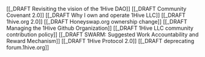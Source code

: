 [[_DRAFT Revisiting the vision of the 1Hive DAO]]
[[_DRAFT Community Covenant 2.0]]
[[_DRAFT Why I own and operate 1Hive LLC]]
[[_DRAFT 1hive.org 2.0]]
[[_DRAFT Honeyswap.org ownership change]]
[[_DRAFT Managing the 1Hive Github Organization]]
[[_DRAFT 1Hive LLC community contribution policy]]
[[_DRAFT SWARM: Suggested Work Accountability and Reward Mechanism]]
[[_DRAFT 1Hive Protocol 2.0]]
[[_DRAFT deprecating forum.1hive.org]]

